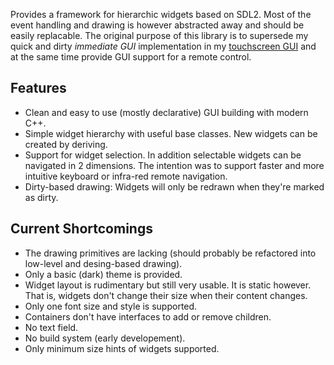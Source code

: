 Provides a framework for hierarchic widgets based on SDL2. Most of the event handling and drawing is however abstracted away and should be easily replacable. The original purpose of this library is to supersede my quick and dirty *immediate GUI* implementation in my [touchscreen GUI](https://github.com/muesli4/mpd-touch-screen-gui) and at the same time provide GUI support for a remote control.

## Features

* Clean and easy to use (mostly declarative) GUI building with modern C++.
* Simple widget hierarchy with useful base classes. New widgets can be created by deriving.
* Support for widget selection. In addition selectable widgets can be navigated in 2 dimensions. The intention was to support faster and more intuitive keyboard or infra-red remote navigation.
* Dirty-based drawing: Widgets will only be redrawn when they're marked as dirty.

## Current Shortcomings

* The drawing primitives are lacking (should probably be refactored into low-level and desing-based drawing).
* Only a basic (dark) theme is provided.
* Widget layout is rudimentary but still very usable. It is static however. That is, widgets don't change their size when their content changes.
* Only one font size and style is supported.
* Containers don't have interfaces to add or remove children.
* No text field.
* No build system (early developement).
* Only minimum size hints of widgets supported.


